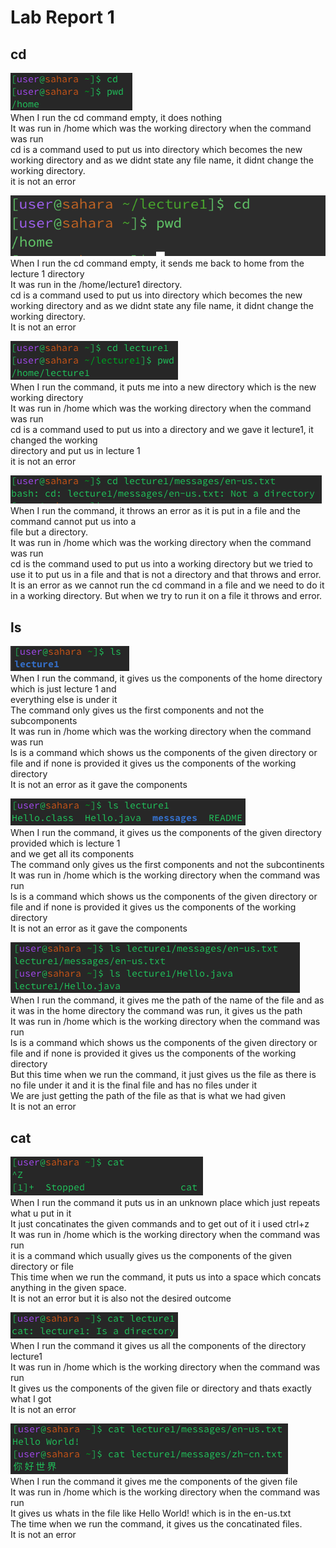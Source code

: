 # **Lab Report 1**

## cd
  
![image](cdempty.png)  
When I run the cd command empty, it does nothing  
It was run in /home which was the working directory when the command was run  
cd is a command used to put us into directory which becomes the new working directory and as we didnt   state any file name, it didnt change the working directory.  
it is not an error  

![image](cd_empty_1.png)
When I run the cd command empty, it sends me back to home from the lecture 1 directory  
It was run in the /home/lecture1 directory.  
cd is a command used to put us into directory which becomes the new working directory and as we didnt   state any file name, it didnt change the working directory.  
It is not an error  

![image](cddirectory.png)  
When I run the command, it puts me into a new directory which is the new working directory  
It was run in /home which was the working directory when the command was run  
cd is a command used to put us into a directory and we gave it lecture1, it changed the working  
directory and put us in lecture 1  
it is not an error  
  
![image](cdfile.png)
When I run the command, it throws an error as it is put in a file and the command cannot put us into a  
file but a directory.  
It was run in /home which was the working directory when the command was run  
cd is the command used to put us into a working directory but we tried to use it to put us in a file and   that is not a directory and that throws and error.  
It is an error as we cannot run the cd command in a file and we need to do it in a working directory.  But when we try to run it on a file it throws and error.  

  
## ls
  
![image](lsempty.png)  
When I run the command, it gives us the components of the home directory which is just lecture 1 and  
everything else is under it  
The command only gives us the first components and not the subcomponents  
It was run in /home which was the working directory when the command was run  
ls is a command which shows us the components of the given directory or file and if none is provided it  gives us the components of the working directory  
It is not an error as it gave the components  
  
![image](lsdirectory.png)  
When I run the command, it gives us the components of the given directory provided which is lecture 1  
and we get all its components  
The command only gives us the first components and not the subcontinents  
It was run in /home which is the working directory when the command was run  
ls is a command which shows us the components of the given directory or file and if none is provided it  gives us the components of the working directory  
It is not an error as it gave the components  
  
![image](lsfile.png)  
When I run the command, it gives me the path of the name of the file and as it was in the home directory the command was run, it gives us the path  
It was run in /home which is the working directory when the command was run  
ls is a command which shows us the components of the given directory or file and if none is provided it  gives us the components of the working directory  
But this time when we run the command, it just gives us the file as there is no file under it and it is  the final file and has no files under it  
We are just getting the path of the file as that is what we had given  
It is not an error  
  
## cat
  
![image](catempty.png)  
When I run the command it puts us in an unknown place which just repeats what u put in it  
It just concatinates the given commands and to get out of it i used ctrl+z  
It was run in /home which is the working directory when the command was run  
it is a command which usually gives us the components of the given directory or file  
This time when we run the command, it puts us into a space which concats anything in the given space.  
It is not an error but it is also not the desired outcome  
  
![image](catdirectory.png)  
When I run the command it gives us all the components of the directory lecture1  
It was run in /home which is the working directory when the command was run  
It gives us the components of the given file or directory and thats exactly what I got  
It is not an error  
  
![image](catfile.png)  
When I run the command it gives me the components of the given file  
It was run in /home which is the working directory when the command was run  
It gives us whats in the file like Hello World! which is in the en-us.txt   
The time when we run the command, it gives us the concatinated files.  
It is not an error  
